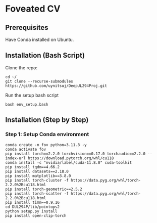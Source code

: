 # Foveated CV

## Prerequisites 
Have Conda installed on Ubuntu.

## Installation (Bash Script)

Clone the repo:
```
cd ~/
git clone --recurse-submodules https://github.com/uynitsuj/DeepUL294Proj.git
```

Run the setup bash script
```
bash env_setup.bash
```

## Installation (Step by Step)
### Step 1: Setup Conda environment

```
conda create -n fov python=3.11.8 -y
conda activate fov
pip install torch==2.2.0 torchvision==0.17.0 torchaudio==2.2.0 --index-url https://download.pytorch.org/whl/cu118
conda install -c "nvidia/label/cuda-11.8.0" cuda-toolkit
pip install tqdm==4.66.2
pip install datasets==2.18.0
pip install matplotlib==3.8.0
pip install torch-cluster -f https://data.pyg.org/whl/torch-2.2.0%2Bcu118.html
pip install torch-geometric==2.5.2
pip install torch-scatter -f https://data.pyg.org/whl/torch-2.2.0%2Bcu118.html
pip install timm==0.9.16
cd DUL294P/lib/pointops2
python setup.py install
pip install open-clip-torch
```
